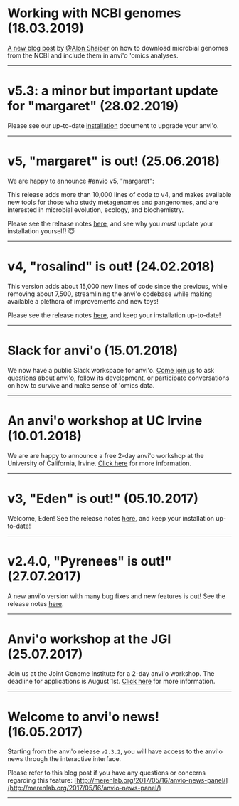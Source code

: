 # Working with NCBI genomes (18.03.2019) #
[A new blog post](http://merenlab.org/2019/03/14/ncbi-genome-download-magic/) by [@Alon Shaiber](https://twitter.com/alon_shaiber) on how to download microbial genomes from the NCBI and include them in anvi'o 'omics analyses.
***

# v5.3: a minor but important update for "margaret" (28.02.2019) #
Please see our up-to-date [installation](http://merenlab.org/2016/06/26/installation-v2/) document to upgrade your anvi'o.
***

# v5, "margaret" is out! (25.06.2018) #
We are happy to announce #anvio v5, "margaret":

This release adds more than 10,000 lines of code to v4, and makes available new tools for those who study metagenomes and pangenomes, and are interested in microbial evolution, ecology, and biochemistry.

Please see the release notes [here](https://github.com/merenlab/anvio/releases/tag/v5), and see why you _must_ update your installation yourself! 😇
***

# v4, "rosalind" is out! (24.02.2018) #
This version adds about 15,000 new lines of code since the previous, while removing about 7,500, streamlining the anvi'o codebase while making available a plethora of improvements and new toys!

Please see the release notes [here](https://github.com/merenlab/anvio/releases/tag/v4), and keep your installation up-to-date!
***

# Slack for anvi'o (15.01.2018) #
We now have a public Slack workspace for anvi'o. [Come join us](https://slackin-ezbpfhwsmh.now.sh/) to ask questions about anvi'o, follow its development, or participate conversations on how to survive and make sense of 'omics data.
***

# An anvi'o workshop at UC Irvine (10.01.2018) #
We are are happy to announce a free 2-day anvi'o workshop at the University of California, Irvine. [Click here](http://merenlab.org/2017/12/25/anvio-workshop-at-uc-irvine/) for more information.
***

# v3, "Eden" is out!" (05.10.2017) #
Welcome, Eden! See the release notes [here](https://github.com/merenlab/anvio/releases/tag/v3), and keep your installation up-to-date!
***

# v2.4.0, "Pyrenees" is out!" (27.07.2017) #
A new anvi'o version with many bug fixes and new features is out! See the release notes [here](https://github.com/merenlab/anvio/releases/tag/v2.4.0).
***

# Anvi'o workshop at the JGI (25.07.2017) #
Join us at the Joint Genome Institute for a 2-day anvi'o workshop. The deadline for applications is August 1st. [Click here](http://merenlab.org/2017/05/17/anvio-workshop-at-jgi/) for more information.
***

# Welcome to anvi'o news! (16.05.2017) #
Starting from the anvi'o release `v2.3.2`, you will have access to the anvi'o news through the interactive interface.

Please refer to this blog post if you have any questions or concerns regarding this feature: [http://merenlab.org/2017/05/16/anvio-news-panel/](http://merenlab.org/2017/05/16/anvio-news-panel/)
***
